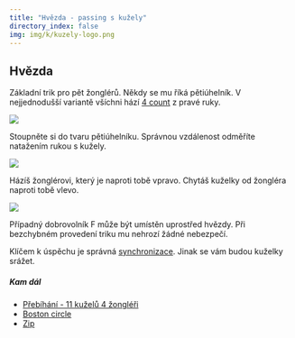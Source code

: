 ```yaml
---
title: "Hvězda - passing s kužely"
directory_index: false
img: img/k/kuzely-logo.png
---
```


## Hvězda


Základní trik pro pět žonglérů. Někdy se mu říká pětiúhelník. V nejjednodušší variantě všíchni hází <a href="4count.html" title="Základ passování.">4 count</a> z pravé ruky.

![](img/k/kuzely-passing-stara.png)

Stoupněte si do tvaru pětiúhelníku. Správnou vzdálenost odměříte natažením rukou s kužely.

![](img/k/kuzely-passing-starb.png)

Házíš žonglérovi, který je naproti tobě vpravo. Chytáš kuželky od žongléra naproti tobě vlevo.

![](img/k/kuzely-passing-starc.png)

Případný dobrovolník F může být umístěn uprostřed hvězdy. Při bezchybném provedení triku mu nehrozí žádné nebezpečí.


Klíčem k úspěchu je správná <a href="synchronizace.html" title="Jak začít stejně.">synchronizace</a>. Jinak se vám budou kuželky srážet.


##### Kam dál

- [Přebíhání - 11 kuželů 4 žongléři](/kuzely/passing/prebihani4z11k.html "Přebíhání s kužely")
- [Boston circle](/kuzely/passing/bostoncircle.html "Trik při kterém passuje každý s každým")
- [Zip](/kuzely/passing/zip.html "Trik pro libovolný počet žonglérů")
